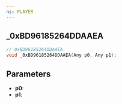 ```yaml
---
ns: PLAYER
---
```

## _0xBD96185264DDAAEA

```c
// 0xBD96185264DDAAEA
void _0xBD96185264DDAAEA(Any p0, Any p1);
```

## Parameters
* **p0**:
* **p1**:
